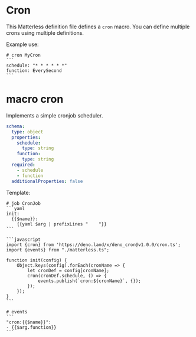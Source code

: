 # Cron

This Matterless definition file defines a `cron` macro. You can define multiple crons using multiple definitions.

Example use:

    # cron MyCron
    ```
    schedule: "* * * * * *"
    function: EverySecond
    ```

# macro cron

Implements a simple cronjob scheduler.

```yaml
schema:
  type: object
  properties:
    schedule:
      type: string
    function:
      type: string
  required:
    - schedule
    - function
  additionalProperties: false
```

Template:

    # job CronJob
    ```yaml
    init:
      {{$name}}:
        {{yaml $arg | prefixLines "    "}}
    ```

    ```javascript
    import {cron} from 'https://deno.land/x/deno_cron@v1.0.0/cron.ts';
    import {events} from "./matterless.ts";
    
    function init(config) {
        Object.keys(config).forEach(cronName => {
            let cronDef = config[cronName];
            cron(cronDef.schedule, () => {
                events.publish(`cron:${cronName}`, {});
            });
        });
    }
    ```
    
    # events
    ```
    "cron:{{$name}}":
    - {{$arg.function}}
    ```
